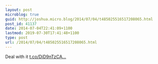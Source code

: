 ```yaml
---
layout: post
microblog: true
guid: http://joshua.micro.blog/2014/07/04/t485025516517208065.html
post_id: 41137
date: 2014-07-04T22:41:09+1100
lastmod: 2019-07-30T17:41:48+1100
type: post
url: /2014/07/04/t485025516517208065.html
---
```

Deal with it [t.co/DiD9nTzCA...](http://t.co/DiD9nTzCAp)
